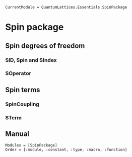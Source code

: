 ```@meta
CurrentModule = QuantumLattices.Essentials.SpinPackage
```

# Spin package

## Spin degrees of freedom

### SID, Spin and SIndex

### SOperator

## Spin terms

### SpinCoupling

### STerm

## Manual

```@autodocs
Modules = [SpinPackage]
Order = [:module, :constant, :type, :macro, :function]
```
